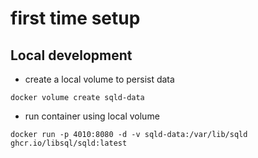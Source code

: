 # first time setup
## Local development
- create a local volume to persist data
```
docker volume create sqld-data
```
- run container using local volume
```
docker run -p 4010:8080 -d -v sqld-data:/var/lib/sqld ghcr.io/libsql/sqld:latest
```